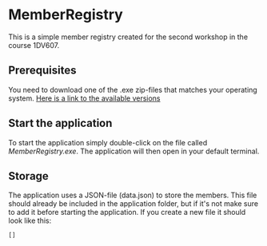 # MemberRegistry

This is a simple member registry created for the second workshop in the course 1DV607.

## Prerequisites

You need to download one of the .exe zip-files that matches your operating system. [Here is a link to the available versions](https://drive.google.com/drive/folders/12NIhRDNUtfFcx1tmsSPuYMdQtHc2Uace?usp=sharing)

## Start the application

To start the application simply double-click on the file called *MemberRegistry.exe*. The application will then open in your default terminal.

## Storage

The application uses a JSON-file (data.json) to store the members. This file should already be included in the application folder, but if it's not make sure to add it before starting the application. If you create a new file it should look like this:

```
[]
```